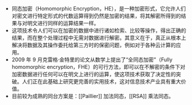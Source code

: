- 同态加密（Homomorphic Encryption，HE），是一种加密形式，它允许人们对密文进行特定形式的代数运算得到仍然是加密的结果，将其解密所得到的结果与对明文进行同样的运算结果一样。
- 这项技术令人们可以在加密的数据中进行诸如检索、比较等操作，得出正确的结果，而在整个处理过程中无需对数据进行解密。其意义在于，真正从根本上解决将数据及其操作委托给第三方时的保密问题，例如对于各种云计算的应用。
- 2009 年 9 月克雷格·金特里的论文从数学上提出了“全同态加密”（Fully homomorphic encryption，FHE）的可行方法，即可以在不解密的条件下对加密数据进行任何可以在明文上进行的运算，使这项技术获取了决定性的突破。人们正在此基础上研究更完善的实用技术，这对信息技术产业具有重大价值。
- 目前较为成熟的同台方案是：[[Paillier]] 加法同态，[[RSA]] 乘法同态。